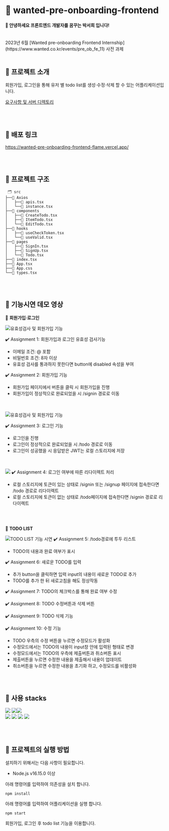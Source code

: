 # 🌟 wanted-pre-onboarding-frontend

#### **🙋 안녕하세요 프론트엔드 개발자를 꿈꾸는 박서희 입니다!**

<br/>
2023년 6월 [Wanted pre-onboarding Frontend Internship](https://www.wanted.co.kr/events/pre_ob_fe_11) 사전 과제

<br/>
<br/>

## 🍋 프로젝트 소개

회원가입, 로그인을 통해 유저 별 todo list를 생성·수정·삭제 할 수 있는 어플리케이션입니다.

[요구사항 및 서버 디렉토리](https://github.com/walking-sunset/selection-task#api)

<br/>
<br/>

## 🍋 배포 링크

https://wanted-pre-onboarding-frontend-flame.vercel.app/

<br/>
<br/>

## 🍋 프로젝트 구조

```
 🗂️ src
├──📁 Axios
│   ├──📄 apis.tsx
│   └──📄 instance.tsx
├──📁 components
│   ├──📄 CreateTodo.tsx
│   ├──📄 ItemTodo.tsx
│   └──📄 EditTodo.tsx
├──📁 hooks
│   ├──📄 useCheckToken.tsx
│   └──📄 useValid.tsx
├──📁 pages
│   ├──📄 SignIn.tsx
│   ├──📄 SignUp.tsx
│   └──📄 Todo.tsx
├──📄 index.tsx
├──📄 App.tsx
├──📄 App.css
└──📄 types.tsx
```

<br/>
<br/>

## 🍋 기능시연 데모 영상

📌 **회원가입·로그인**

<img src="https://github.com/dawnheee/wanted-pre-onboarding-frontend/assets/99721472/6980252f-dcdd-4b97-a941-b6a76ae47c8c" alt="유효성검사 및 회원가입 기능" />

✔️ Assignment 1: 회원가입과 로그인 유효성 검사기능

- 이메일 조건: @ 포함
- 비밀번호 조건: 8자 이상
- 유효성 검사를 통과하지 못한다면 button에 disabled 속성을 부여
  <br/>

✔️ Assignment 2: 회원가입 기능

- 회원가입 페이지에서 버튼을 클릭 시 회원가입을 진행
- 회원가입이 정상적으로 완료되었을 시 /signin 경로로 이동

<br/>
<br/>

<img src="https://github.com/dawnheee/wanted-pre-onboarding-frontend/assets/99721472/372a286b-7b65-4371-80b9-4d0f7b927bcc" alt="유효성검사 및 회원가입 기능" />

✔️ Assignment 3: 로그인 기능

- 로그인을 진행
- 로그인이 정상적으로 완료되었을 시 /todo 경로로 이동
- 로그인이 성공했을 시 응답받은 JWT는 로컬 스토리지에 저장

<br/>
<br/>
<div><img src="https://github.com/dawnheee/wanted-pre-onboarding-frontend/assets/99721472/9f727228-0b53-4e09-b15c-db1db6647292" />
✔️ Assignment 4: 로그인 여부에 따른 리다이렉트 처리

- 로컬 스토리지에 토큰이 있는 상태로 /signin 또는 /signup 페이지에 접속한다면 /todo 경로로 리다이렉트
- 로컬 스토리지에 토큰이 없는 상태로 /todo페이지에 접속한다면 /signin 경로로 리다이렉트

<br/>
<br/>

📌 **TODO LIST**

<img src="https://github.com/dawnheee/wanted-pre-onboarding-frontend/assets/99721472/625195ef-21d6-42ae-bea5-8a3b2ad50555" alt="TODO LIST 기능 시연"/>
✔️ Assignment 5: /todo경로에 투두 리스트

- TODO의 내용과 완료 여부가 표시

✔️ Assignment 6: 새로운 TODO를 입력

- 추가 button을 클릭하면 입력 input의 내용이 새로운 TODO로 추가
- TODO를 추가 한 뒤 새로고침을 해도 정상작동

✔️ Assignment 7: TODO의 체크박스를 통해 완료 여부 수정

✔️ Assignment 8: TODO 수정버튼과 삭제 버튼

✔️ Assignment 9: TODO 삭제 기능

✔️ Assignment 10: 수정 기능

- TODO 우측의 수정 버튼을 누르면 수정모드가 활성화
- 수정모드에서는 TODO의 내용이 input창 안에 입력된 형태로 변경
- 수정모드에서는 TODO의 우측에 제출버튼과 취소버튼 표시
- 제출버튼을 누르면 수정한 내용을 제출해서 내용이 업데이트
- 취소버튼을 누르면 수정한 내용을 초기화 하고, 수정모드를 비활성화

<br/>
<br/>

## 🍋 사용 stacks

<img src="https://img.shields.io/badge/Typescript-02569B?style=for-the-badge&logo=typescript&logoColor=white"> <img src="https://img.shields.io/badge/react-blue?style=for-the-badge&logo=react&logoColor=white"><img src="https://img.shields.io/badge/prettier-1F313A?style=for-the-badge&logo=prettier&logoColor=white"> <br/>
<img src="https://img.shields.io/badge/axios-purple?style=for-the-badge&logo=axios&logoColor=white"> <img src="https://img.shields.io/badge/emotion-hotpink?style=for-the-badge&logo=emotion&logoColor=white"> <img src="https://img.shields.io/badge/eslint-7C7CEA?style=for-the-badge&logo=eslint&logoColor=white">
<img src="https://img.shields.io/badge/github-181717?style=for-the-badge&logo=github&logoColor=white">

<br/>
<br/>

## 🍋 프로젝트의 실행 방법

설치하기 위해서는 다음 사항이 필요합니다.

- Node.js v16.15.0 이상

아래 명령어를 입력하여 의존성을 설치 합니다.

`npm install`

아래 명령어를 입력하여 어플리케이션을 실행 합니다.

`npm start`

회원가입, 로그인 후 todo list 기능을 이용합니다.
